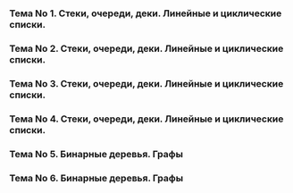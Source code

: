### Тема No 1. Стеки, очереди, деки. Линейные и циклические списки.
### Тема No 2. Стеки, очереди, деки. Линейные и циклические списки.
### Тема No 3. Стеки, очереди, деки. Линейные и циклические списки.
### Тема No 4. Стеки, очереди, деки. Линейные и циклические списки.
### Тема No 5. Бинарные деревья. Графы
### Тема No 6. Бинарные деревья. Графы
